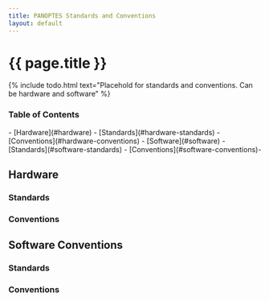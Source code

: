 ```yaml
---
title: PANOPTES Standards and Conventions
layout: default
---
```


# {{ page.title }}

{% include todo.html text="Placehold for standards and conventions. Can be hardware and software" %}

<h3>Table of Contents</h3>
- [Hardware](#hardware)
    - [Standards](#hardware-standards)
    - [Conventions](#hardware-conventions)
- [Software](#software)
    - [Standards](#software-standards)
    - [Conventions](#software-conventions)- 

## Hardware

### Standards

### Conventions

## Software Conventions

### Standards

### Conventions
